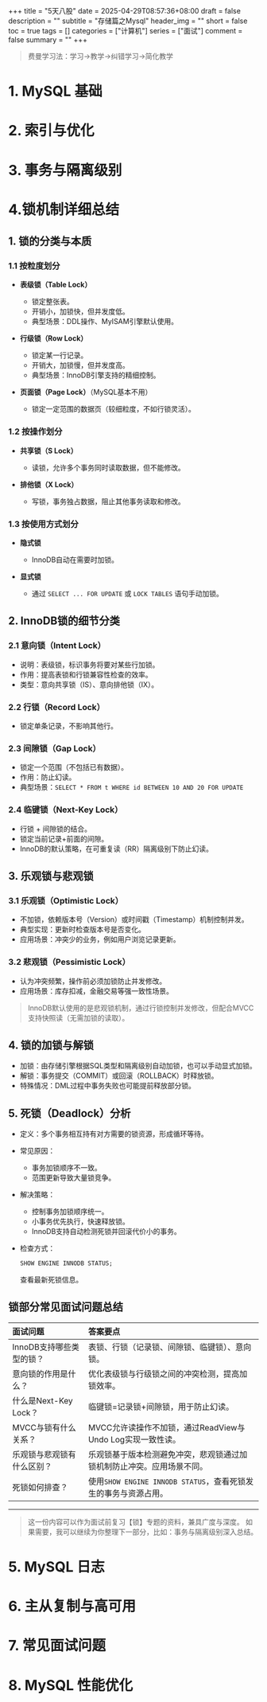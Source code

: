 +++
title = "5天八股"
date = 2025-04-29T08:57:36+08:00
draft = false
description = ""
subtitle = "存储篇之Mysql"
header_img = ""
short = false
toc = true
tags = []
categories = ["计算机"]
series = ["面试"]
comment = false
summary = ""
+++

> 费曼学习法：学习->教学->纠错学习->简化教学


# 1. MySQL 基础

# 2. 索引与优化

# 3. 事务与隔离级别

# 4.锁机制详细总结

## 1. 锁的分类与本质

### 1.1 按粒度划分

- **表级锁（Table Lock）**
  - 锁定整张表。
  - 开销小，加锁快，但并发度低。
  - 典型场景：DDL操作、MyISAM引擎默认使用。

- **行级锁（Row Lock）**
  - 锁定某一行记录。
  - 开销大，加锁慢，但并发度高。
  - 典型场景：InnoDB引擎支持的精细控制。

- **页面锁（Page Lock）**（MySQL基本不用）
  - 锁定一定范围的数据页（较细粒度，不如行锁灵活）。

### 1.2 按操作划分

- **共享锁（S Lock）**
  - 读锁，允许多个事务同时读取数据，但不能修改。

- **排他锁（X Lock）**
  - 写锁，事务独占数据，阻止其他事务读取和修改。

### 1.3 按使用方式划分

- **隐式锁**
  - InnoDB自动在需要时加锁。

- **显式锁**
  - 通过 `SELECT ... FOR UPDATE` 或 `LOCK TABLES` 语句手动加锁。


## 2. InnoDB锁的细节分类

### 2.1 意向锁（Intent Lock）

- 说明：表级锁，标识事务将要对某些行加锁。
- 作用：提高表锁和行锁兼容性检查的效率。
- 类型：意向共享锁（IS）、意向排他锁（IX）。

### 2.2 行锁（Record Lock）

- 锁定单条记录，不影响其他行。

### 2.3 间隙锁（Gap Lock）

- 锁定一个范围（不包括已有数据）。
- 作用：防止幻读。
- 典型场景：`SELECT * FROM t WHERE id BETWEEN 10 AND 20 FOR UPDATE`

### 2.4 临键锁（Next-Key Lock）

- 行锁 + 间隙锁的结合。
- 锁定当前记录+前面的间隙。
- InnoDB的默认策略，在可重复读（RR）隔离级别下防止幻读。


## 3. 乐观锁与悲观锁

### 3.1 乐观锁（Optimistic Lock）

- 不加锁，依赖版本号（Version）或时间戳（Timestamp）机制控制并发。
- 典型实现：更新时检查版本号是否变化。
- 应用场景：冲突少的业务，例如用户浏览记录更新。

### 3.2 悲观锁（Pessimistic Lock）

- 认为冲突频繁，操作前必须加锁防止并发修改。
- 应用场景：库存扣减，金融交易等强一致性场景。

> InnoDB默认使用的是悲观锁机制，通过行锁控制并发修改，但配合MVCC支持快照读（无需加锁的读取）。


## 4. 锁的加锁与解锁

- 加锁：由存储引擎根据SQL类型和隔离级别自动加锁，也可以手动显式加锁。
- 解锁：事务提交（COMMIT）或回滚（ROLLBACK）时释放锁。
- 特殊情况：DML过程中事务失败也可能提前释放部分锁。


## 5. 死锁（Deadlock）分析

- 定义：多个事务相互持有对方需要的锁资源，形成循环等待。
- 常见原因：
  - 事务加锁顺序不一致。
  - 范围更新导致大量锁竞争。

- 解决策略：
  - 控制事务加锁顺序统一。
  - 小事务优先执行，快速释放锁。
  - InnoDB支持自动检测死锁并回滚代价小的事务。

- 检查方式：
  ```sql
  SHOW ENGINE INNODB STATUS;
  ```
  查看最新死锁信息。


## 锁部分常见面试问题总结

| 面试问题 | 答案要点 |
| :--- | :--- |
| InnoDB支持哪些类型的锁？ | 表锁、行锁（记录锁、间隙锁、临键锁）、意向锁。 |
| 意向锁的作用是什么？ | 优化表级锁与行级锁之间的冲突检测，提高加锁效率。 |
| 什么是Next-Key Lock？ | 临键锁=记录锁+间隙锁，用于防止幻读。 |
| MVCC与锁有什么关系？ | MVCC允许读操作不加锁，通过ReadView与Undo Log实现一致性读。 |
| 乐观锁与悲观锁有什么区别？ | 乐观锁基于版本检测避免冲突，悲观锁通过加锁机制防止冲突。应用场景不同。 |
| 死锁如何排查？ | 使用`SHOW ENGINE INNODB STATUS`，查看死锁发生的事务与资源占用。 |

---

> 这一份内容可以作为面试前复习【锁】专题的资料，兼具广度与深度。
> 如果需要，我可以继续为你整理下一部分，比如：事务与隔离级别深入总结。


# 5. MySQL 日志

# 6. 主从复制与高可用

# 7. 常见面试问题

# 8. MySQL 性能优化





